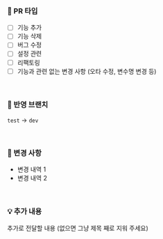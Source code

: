 ### 📝 PR 타입
- [ ] 기능 추가
- [ ] 기능 삭제
- [ ] 버그 수정
- [ ] 설정 관련
- [ ] 리팩토링
- [ ] 기능과 관련 없는 변경 사항 (오타 수정, 변수명 변경 등)

<br>

### 📌 반영 브랜치
`test` -> `dev`

<br>

### 🧪 변경 사항
- 변경 내역 1
- 변경 내역 2

<br>

### 💡 추가 내용
추가로 전달할 내용 (없으면 그냥 제목 째로 지워 주세요)